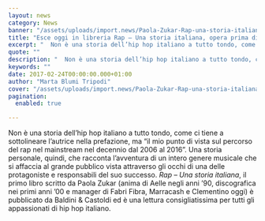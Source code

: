 ```yaml
---
layout: news
category: News
banner: "/assets/uploads/import.news/Paola-Zukar-Rap-una-storia-italiana-1024x1014.jpg"
title: "Esce oggi in libreria Rap – Una storia italiana, opera prima di Paola Zukar"
excerpt: "  Non è una storia dell’hip hop italiano a tutto tondo, come ci tiene a sottolineare l’autrice nella prefazione, ma “il mio punto di vista sul percorso del rap nel mainstream nel decennio dal 2006 al 2016”. Una storia personale, quindi, che racconta l’avventura di un intero genere musicale che si affaccia al grande pubblico [&hellip"
quote: ""
description: "  Non è una storia dell’hip hop italiano a tutto tondo, come ci tiene a sottolineare l’autrice nella prefazione, ma “il mio punto di vista sul percorso del rap nel mainstream nel decennio dal 2006 al 2016”. Una storia personale, quindi, che racconta l’avventura di un intero genere musicale che si affaccia al grande pubblico [&hellip"
keywords: ""
date: 2017-02-24T00:00:00.000+01:00
author: "Marta Blumi Tripodi"
cover: "/assets/uploads/import.news/Paola-Zukar-Rap-una-storia-italiana-1024x1014.jpg"
pagination:
  enabled: true

---
```


Non è una storia dell’hip hop italiano a tutto tondo, come ci tiene a sottolineare l’autrice nella prefazione, ma “il mio punto di vista sul percorso del rap nel mainstream nel decennio dal 2006 al 2016”. Una storia personale, quindi, che racconta l’avventura di un intero genere musicale che si affaccia al grande pubblico vista attraverso gli occhi di una delle protagoniste e responsabili del suo successo. _Rap – Una storia italiana_, il primo libro scritto da Paola Zukar (anima di Aelle negli anni ’90, discografica nei primi anni ’00 e manager di Fabri Fibra, Marracash e Clementino oggi) è pubblicato da Baldini & Castoldi ed è una lettura consigliatissima per tutti gli appassionati di hip hop italiano.